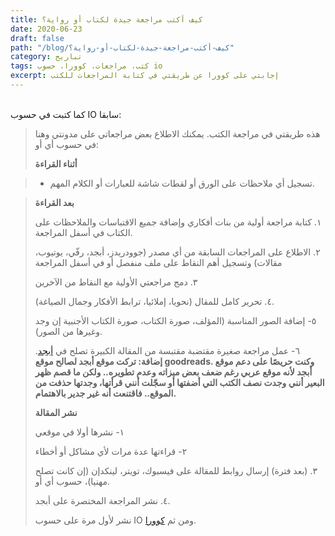 ```yaml
---
title: كيف أكتب مراجعة جيدة لكتاب أو رواية؟
date: 2020-06-23
draft: false
path: "/blog/كيف-أكتب-مراجعة-جيدة-لكتاب-أو-رواية؟"
category: تباريح
tags: كتب، مراجعات، كوورا، حسوب io
excerpt: إجابتي على كوورا عن طريقتي في كتابة المراجعات للكتب
---
```


\
كما كتبت في حسوب IO سابقا:

> هذه طريقتي في مراجعة الكتب. يمكنك الاطلاع بعض مراجعاتي على مدونتي وهنا في حسوب أي أو:
>
> **أثناء القراءة**

> -   تسجيل أي ملاحظات على الورق أو لقطات شاشة للعبارات أو الكلام المهم.

> **بعد القراءة**
>
> ١. كتابة مراجعة أولية من بنات أفكاري وإضافة جميع الاقتباسات والملاحظات على الكتاب في أسفل المراجعة.
>
> ٢. الاطلاع على المراجعات السابقة من أي مصدر (جوودريدز، أبجد، رفّي، يوتيوب، مقالات) وتسجيل أهم النقاط على ملف منفصل أو في أسفل المراجعة
>
> ٣. دمج مراجعتي الأولية مع النقاط من الآخرين
>
> ٤. تحرير كامل للمقال (نحويا، إملائيا، ترابط الأفكار وجمال الصياغة).
>
> ٥- إضافة الصور المناسبة (المؤلف، صورة الكتاب، صورة الكتاب الأجنبية إن وجد وغيرها من الصور).
>
> ٦- عمل مراجعة صغيرة مقتضبة مقتبسة من المقالة الكبيرة تصلح في [أبجد](https://www.abjjad.com/ "www.abjjad.com").
**إضافة: تركت موقع أبجد لصالح موقع goodreads. وكنت حريصًا على دعم موقع أبجد لأنه موقع عربي رغم ضعف بعض ميزاته وعدم تطويره.. ولكن ما قصم ظهر البعير أنني وجدت نصف الكتب التي أضفتها أو سجّلت أنني قرأتها، وجدتها حذفت من الموقع.. فاقتنعت أنه غير جدير بالاهتمام.**
>
> **نشر المقالة**
>
> ١- نشرها أولا في موقعي
>
> ٢- قراءتها عدة مرات لأي مشاكل أو أخطاء
>
> ٣. (بعد فترة) إرسال روابط للمقالة على فيسبوك، تويتر، لينكدإن (إن كانت تصلح مهنيا)، حسوب أي أو.
>
> ٤. نشر المراجعة المختصرة على أبجد.
>
> نشر لأول مرة على حسوب IO ومن ثم [كوورا](https://ar.quora.com/%D9%83%D9%8A%D9%81-%D8%A3%D9%83%D8%AA%D8%A8-%D9%85%D8%B1%D8%A7%D8%AC%D8%B9%D8%A9-%D8%AC%D9%8A%D8%AF%D8%A9-%D9%84%D9%83%D8%AA%D8%A7%D8%A8-%D8%A3%D9%88-%D8%B1%D9%88%D8%A7%D9%8A%D8%A9/answers/183171677).
>
>